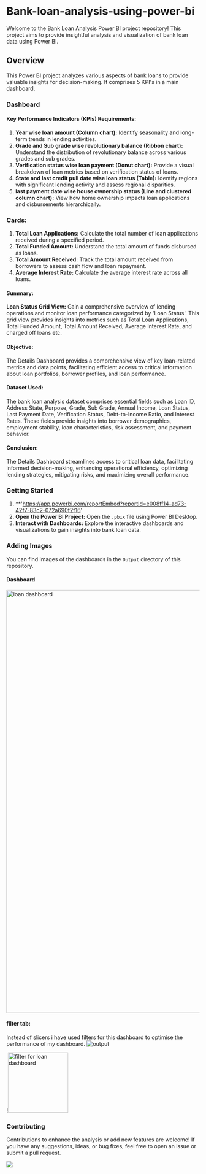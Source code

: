 # Bank-loan-analysis-using-power-bi
Welcome to the Bank Loan Analysis Power BI project repository! This project aims to provide insightful analysis and visualization of bank loan data using Power BI.

## Overview

This Power BI project analyzes various aspects of bank loans to provide valuable insights for decision-making. It comprises 5 KPI's in a main dashboard.
### Dashboard 

#### Key Performance Indicators (KPIs) Requirements:
1. **Year wise loan amount (Column chart):** Identify seasonality and long-term trends in lending activities.
2. **Grade and Sub grade wise revolutionary balance (Ribbon chart):** Understand the distribution of revolutionary balance across various grades and sub grades.
3. **Verification status wise loan payment (Donut chart):** Provide a visual breakdown of loan metrics based on verification status of loans.
4. **State and last credit pull date wise loan status (Table):** Identify regions with significant lending activity and assess regional disparities.
5. **last payment date wise house ownership status (Line and clustered column chart):** View how home ownership impacts loan applications and disbursements hierarchically.

### Cards:
1. **Total Loan Applications:** Calculate the total number of loan applications received during a specified period.
2. **Total Funded Amount:** Understand the total amount of funds disbursed as loans.
3. **Total Amount Received:** Track the total amount received from borrowers to assess cash flow and loan repayment.
4. **Average Interest Rate:** Calculate the average interest rate across all loans.

#### Summary:

**Loan Status Grid View:** Gain a comprehensive overview of lending operations and monitor loan performance categorized by 'Loan Status'. This grid view provides insights into metrics such as Total Loan Applications, Total Funded Amount, Total Amount Received, Average Interest Rate, and charged off loans etc.

#### Objective:

The Details Dashboard provides a comprehensive view of key loan-related metrics and data points, facilitating efficient access to critical information about loan portfolios, borrower profiles, and loan performance.

#### Dataset Used:

The bank loan analysis dataset comprises essential fields such as Loan ID, Address State, Purpose, Grade, Sub Grade, Annual Income, Loan Status, Last Payment Date, Verification Status, Debt-to-Income Ratio, and Interest Rates. These fields provide insights into borrower demographics, employment stability, loan characteristics, risk assessment, and payment behavior.

#### Conclusion:

The Details Dashboard streamlines access to critical loan data, facilitating informed decision-making, enhancing operational efficiency, optimizing lending strategies, mitigating risks, and maximizing overall performance.

### Getting Started

1. **'https://app.powerbi.com/reportEmbed?reportId=e008ff14-ad73-42f7-83c2-072a690f2f16'
2. **Open the Power BI Project:** Open the `.pbix` file using Power BI Desktop.
3. **Interact with Dashboards:** Explore the interactive dashboards and visualizations to gain insights into bank loan data.

### Adding Images

You can find images of the dashboards in the `Output` directory of this repository.

#### Dashboard
<img width="1103" alt="loan dashboard " src="https://github.com/user-attachments/assets/0efe5485-9981-4a20-9332-756d2f0a5071">

#### filter tab:
Instead of slicers i have used filters for this dashboard to optimise the performance of my dashboard.
![output](output/loan%20dashboard.png)


!<img width="157" alt="filter for loan dashboard" src="https://github.com/user-attachments/assets/d938cce3-9afb-432b-b0eb-74121f0ade9f">


### Contributing

Contributions to enhance the analysis or add new features are welcome! If you have any suggestions, ideas, or bug fixes, feel free to open an issue or submit a pull request.

<img src="https://i.imghippo.com/files/4SP3v1727353490.png">
